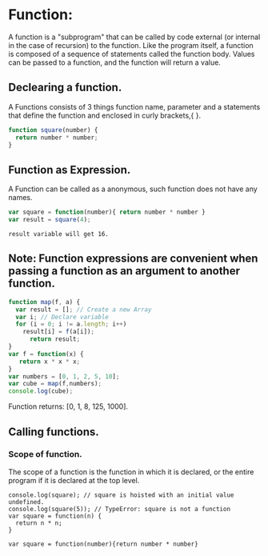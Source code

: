 # Function:
  A function is a "subprogram" that can be called by code external (or internal in the case of recursion) to the function. Like the program itself, a function is composed of a sequence of statements called the function body. Values can be passed to a function, and the function will return a value.

## Declearing a function.

A Functions consists of 3 things function name, parameter and a statements that define the function and 
enclosed in curly brackets,{  }.

``` javascript
function square(number) {
  return number * number;
}
``` 

## Function as Expression.

A Function can be called as a anonymous, such function does not have any names.

``` javascript
var square = function(number){ return number * number }
var result = square(4);
````
```
result variable will get 16.
```
  
## Note: Function expressions are convenient when passing a function as an argument to another function.

``` javascript
function map(f, a) {
  var result = []; // Create a new Array
  var i; // Declare variable
  for (i = 0; i != a.length; i++)
    result[i] = f(a[i]);
      return result;
}
var f = function(x) {
   return x * x * x; 
}
var numbers = [0, 1, 2, 5, 10];
var cube = map(f,numbers);
console.log(cube);
```
Function returns: [0, 1, 8, 125, 1000].


## Calling functions.

### Scope of function.

The scope of a function is the function in which it is declared, or the entire program if it is declared at the top level.

```
console.log(square); // square is hoisted with an initial value undefined.
console.log(square(5)); // TypeError: square is not a function
var square = function(n) { 
  return n * n; 
}

var square = function(number){return number * number}
```

